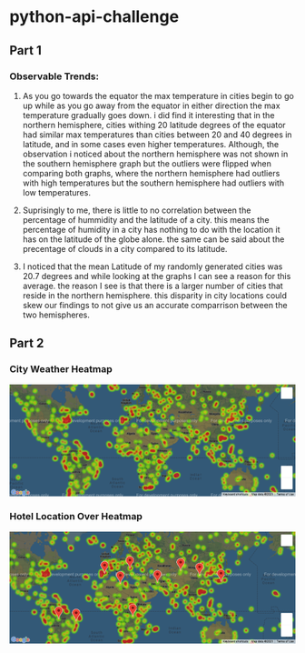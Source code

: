 # python-api-challenge

## Part 1
### Observable Trends:
1. As you go towards the equator the max temperature in cities begin to go up while as you go away from the equator in either direction the max temperature gradually goes down. i did find it interesting that in the northern hemisphere, cities withing 20 latitude degrees of the equator had similar max temperatures than cities between 20 and 40 degrees in latitude, and in some cases even higher temperatures. Although, the observation i noticed about the northern hemisphere was not shown in the southern hemisphere graph but the outliers were flipped when comparing both graphs, where the northern hemisphere had outliers with high temperatures but the southern hemisphere had outliers with low temperatures.

2. Suprisingly to me, there is little to no correlation between the percentage of hummidity and the latitude of a city. this means the percentage of humidity in a city has nothing to do with the location it has on the latitude of the globe alone. the same can be said about the precentage of clouds in a city compared to its latitude.

3. I noticed that the mean Latitude of my randomly generated cities was 20.7 degrees and while looking at the graphs I can see a reason for this average. the reason I see is that there is a larger number of cities that reside in the northern hemisphere. this disparity in city locations could skew our findings to not give us an accurate comparrison between the two hemispheres.



## Part 2
### City Weather Heatmap
![image](VacationPy/v_output_data/city_weather_heatmap.png)


### Hotel Location Over Heatmap
![image](VacationPy/v_output_data/hotel_heatmap.png)
